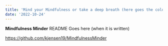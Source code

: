 ```yaml
---
title: 'Mind your Mindfulness or take a deep breath (here goes the cold water)'
date: '2022-10-24'
---
```


**Mindfulness Minder**
README Goes here (when it is written)


https://github.com/kjensen19/MindfulnessMinder